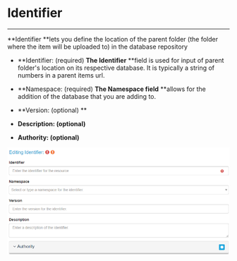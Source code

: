 # Identifier

---

**Identifier **lets you define the location of the parent folder \(the folder where the item will be uploaded to\) in the database repository

* **Identifier: \(required\) **The Identifier** **field is used for input of parent folder's location on its respective database. It is typically a string of numbers in a parent items url. 

* **Namespace: \(required\) **The Namespace field** **allows for the addition of the database that you are adding to.

* **Version: \(optional\) **

* **Description: \(optional\)**

* **Authority: \(optional\)**

![](/assets/Identifier_Window.png)

